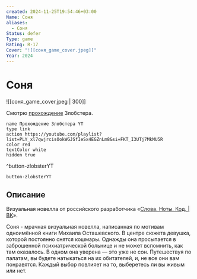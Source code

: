 ```yaml
---
created: 2024-11-25T19:54:46+03:00
Name: Соня
aliases:
  - Соня
Status: defer
Type: game
Rating: R-17
Cover: "![[соня_game_cover.jpeg]]"
Year: 2024
---
```


# Соня

![[соня_game_cover.jpeg | 300]]

Смотрю [прохождение](https://youtu.be/b03sb36xzvg?si=cEmT7DQbbBumyVT6) Злобстера.

```button
name Прохождение Злобстера YT
type link
action https://youtube.com/playlist?list=PLY_xl7qwjrcisOokWGJSfIeSx4EGZnLm8&si=FKT_I3UTj7MkMU5R
color red
textColor white
hidden true
```
^button-zlobsterYT

`button-zlobsterYT`


## Описание

Визуальная новелла от российского разработчика «[Слова. Ноты. Код. | ВК](https://vk.com/mike_ostashevskiy?ysclid=m3xa5uybit191435675)».

Соня - мрачная визуальная новелла, написанная по мотивам одноимённой книги Михаила Осташевского. В центре сюжета девушка, которой постоянно снятся кошмары. Однажды она просыпается в заброшенной психиатрической больнице и не может вспомнить, как там оказалось. В одном она уверена — это уже не сон. Путешествуя по палатам, вы будете натыкаться на их обитателей, и, не все они вам понравятся. Каждый выбор повлияет на то, выберетесь ли вы живым или нет.
